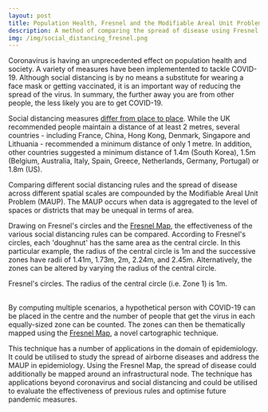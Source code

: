 ```yaml
---
layout: post
title: Population Health, Fresnel and the Modifiable Areal Unit Problem
description: A method of comparing the spread of disease using Fresnel's circles
img: /img/social_distancing_fresnel.png
---
```


Coronavirus is having an unprecedented effect on population health and society. A variety of measures have been implementented to tackle COVID-19. Although social distancing is by no means a substitute for wearing a face mask or getting vaccinated, it is an important way of reducing the spread of the virus. In summary, the further away you are from other people, the less likely you are to get COVID-19. 

Social distancing measures <a href="https://www.bbc.co.uk/news/science-environment-52522460">differ from place to place</a>. While the UK recommended people maintain a distance of at least 2 metres, several countries - including France, China, Hong Kong, Denmark, Singapore and Lithuania - recommended a minimum distance of only 1 metre. In addition, other countries suggested a minimum distance of 1.4m (South Korea), 1.5m (Belgium, Australia, Italy, Spain, Greece, Netherlands, Germany, Portugal) or 1.8m (US). 

Comparing different social distancing rules and the spread of disease across different spatial scales are compounded by the Modifiable Areal Unit Problem (MAUP). The MAUP occurs when data is aggregated to the level of spaces or districts that may be unequal in terms of area.

Drawing on Fresnel's circles and the <a href="https://www.liamthomasbolton.com/portfolio/FresnelMap/">Fresnel Map</a>, the effectiveness of the various social distancing rules can be compared. According to Fresnel's circles, each 'doughnut' has the same area as the central circle. In this particular example, the radius of the central circle is 1m and the successive zones have radii of 1.41m, 1.73m, 2m, 2.24m, and 2.45m. Alternatively, the zones can be altered by varying the radius of the central circle.

<div class="col">
	<img class="col" src="{{ site.baseurl }}/img/pandemic_social_distancing_fresnel_circles_figure_1.png" alt="" title=""/>
</div>

<div class="col three caption">
	Fresnel's circles. The radius of the central circle (i.e. Zone 1) is 1m.
</div>

<br>

By computing multiple scenarios, a hypothetical person with COVID-19 can be placed in the centre and the number of people that get the virus in each equally-sized zone can be counted. The zones can then be thematically mapped using the <a href="https://www.liamthomasbolton.com/portfolio/FresnelMap/">Fresnel Map</a>, a novel cartographic technique.

This technique has a number of applications in the domain of epidemiology. It could be utilised to study the spread of airborne diseases and address the MAUP in epidemiology. Using the Fresnel Map, the spread of disease could additionally be mapped around an infrastructural node. The technique has applications beyond coronavirus and social distancing and could be utilised to evaluate the effectiveness of previous rules and optimise future pandemic measures.
